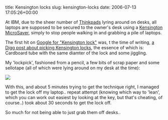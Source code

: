title: Kensington locks
slug: kensington-locks
date: 2006-07-13 17:05:26+00:00

At IBM, due to the sheer number of <a href="http://www.thinkpad.com/">Thinkpads</a> lyring around on desks, all laptops are supposed to be secured to the owner's desk using a <a href="http://uk.kensington.com/html/11283.html">Kensington MicroSaver</a>, simply to stop people walking in and grabbing a pile of laptops.

The first hit on <a href="http://www.google.com/search?q=%22Kensington+lock%22">Google for "Kensington lock"</a> was, t the time of writing, <a href="http://www.digg.com/security/Open_Kensington_laptop_lock_with_toilet_paper_roll,_tape,_and_pen_(VIDEO)">a Digg post about picking Kensington locks</a>, the essence of which is: Cardboard tube with the same diamter of the lock and some jiggling.

My 'lockpick', fashioned from a pencil, a few bits of scrap paper and some sellotape (all of which were lying around on my desk at the time):

<img src="http://faux.uwcs.co.uk/perm/lockpick.jpg" />

With this, and about 5 minutes trying to get the technique right, I managed to get the lock off my laptop.. repeat attempt (knowing which way to 'lean', which you can work out easiest by looking at the key, but that's cheating, of course..) took about 30 seconds to get the lock off.

So much for not being able to just grab them off desks..
